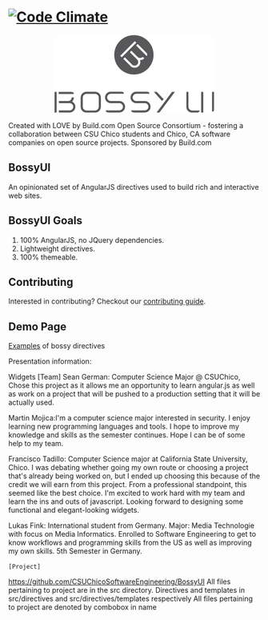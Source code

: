[![Code Climate](https://codeclimate.com/github/buildcom/BossyUI/badges/gpa.svg)](https://codeclimate.com/github/buildcom/BossyUI)
=======
<p align="center">
<img title="Bossy UI" alt="bossyui" src='bossy_logo.png?raw=true' />
</p>
Created with LOVE by Build.com Open Source Consortium - fostering a collaboration between CSU Chico students and Chico, CA software companies on open source projects.  Sponsored by Build.com

## BossyUI

An opinionated set of AngularJS directives used to build rich and interactive web sites.  

## BossyUI Goals
1. 100% AngularJS, no JQuery dependencies.
2. Lightweight directives.
3. 100% themeable.

## Contributing

Interested in contributing? Checkout our [contributing guide](/CONTRIBUTING.md).

## Demo Page

[Examples](http://buildcom.github.io/BossyUI/#/) of bossy directives

Presentation information:

Widgets
	[Team]
Sean German: Computer Science Major @ CSUChico, Chose this project as it allows me an opportunity to learn angular.js as well as work on a project that will be pushed to a production setting that it will be actually used.

Martin Mojica:I'm a computer science major interested in security. I enjoy learning new programming languages and tools. I hope to improve my knowledge and skills as the semester continues. Hope I can be of some help to my team.

Francisco Tadillo: Computer Science major at California State University, Chico. I was debating whether going my own route or choosing a project that's already being worked on, but I ended up choosing this because of the credit we will earn from this project. From a professional standpoint, this seemed like the best choice. I'm excited to work hard with my team and learn the ins and outs of javascript. Looking forward to designing some functional and elegant-looking widgets.

Lukas Fink: International student from Germany. Major: Media Technologie with focus on Media Informatics. Enrolled to Software Engineering to get to know workflows and programming skills from the US as well as improving my own skills. 5th Semester in Germany.

	[Project]
https://github.com/CSUChicoSoftwareEngineering/BossyUI
All files pertaining to project are in the src directory.
Directives and templates in src/directives and src/directives/templates respectively
All files pertaining to project are denoted by combobox in name

